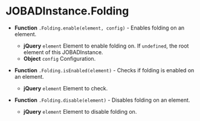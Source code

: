 # JOBADInstance.Folding

* **Function** `.Folding.enable(element, config)` - Enables folding on an element. 
	* **jQuery** `element` Element to enable folding on. If `undefined`, the root element of this JOBADInstance.  
	* **Object** `config` Configuration. 

* **Function** `.Folding.isEnabled(element)` - Checks if folding is enabled on an element. 
	* **jQuery** `element` Element to check. 

* **Function** `.Folding.disable(element)` - Disables folding on an element. 
	* **jQuery** `element` Element to disable folding on. 